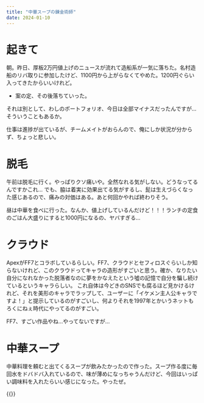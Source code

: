 ```yaml
---
title: "中華スープの錬金術師"
date: 2024-01-10
---
```


# 起きて
朝。昨日、厚板2万円値上げのニュースが流れて造船系が一気に落ちた。名村造船のリバ取りに参加したけど、1100円から上がらなくてやめた。1200円ぐらい入ってきたからいいけれど。
- 案の定、その後落ちていった。

それは別として、わしのポートフォリオ、今日は全部マイナスだったんですが...そういうこともあるか。

仕事は進捗が出ているが、チームメイトがおらんので、俺にしか状況が分からず、ちょっと悲しい。
# 脱毛
午前は脱毛に行く。やっぱりクソ痛いや。全然なれる気がしない。どうなってるんですかこれ...
でも、脇は着実に効果出てる気がするし、髭は生えづらくなった感じあるので、痛みの対価はある。あと何回かやれば終わりそう。

昼は中華を食べに行った。なんか、値上げしているんだけど！！！ランチの定食のごはん大盛りにすると1000円になるの、ヤバすぎる...

# クラウド
ApexがFF7とコラボしているらしい。FF7、クラウドとセフィロスぐらいしか知らないけれど、このクラウドってキャラの造形がすごいと思う。確か、なりたい自分になれなかった脱落者なのに夢をかなえたという噓の記憶で自分を騙し続けているというキャラらしい。
これ自体は今どきのSNSでも腐るほど見かけるけれど、それを美形のキャラでラップして、ユーザーに「イケメン主人公キャラですよ！」と提示しているのがすごいし、何よりそれを1997年とかいうネットもろくにねぇ時代にやってるのがすごい。

FF7、すごい作品やね...やってないですが...

# 中華スープ
中華料理を頼むと出てくるスープが飲みたかったので作った。スープ作る度に毎回水をドバドバ入れているので、味が薄めになっちゃうんだけど、今回はいっぱい調味料を入れたらいい感じになった。やったぜ。

{{<youtube NAqX7WATlTE>}}